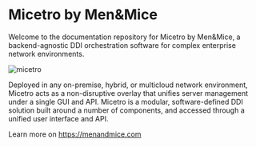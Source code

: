 # Micetro by Men&Mice

Welcome to the documentation repository for Micetro by Men&Mice, a backend-agnostic DDI orchestration software for complex enterprise network environments.

![micetro](https://user-images.githubusercontent.com/7282347/137749200-e209daf1-f00b-4489-9b0e-419d9928259c.png)

Deployed in any on-premise, hybrid, or multicloud network environment, Micetro acts as a non-disruptive overlay that unifies server management under a single GUI and API. Micetro is a modular, software-defined DDI solution built around a number of components, and accessed through a unified user interface and API.

Learn more on https://menandmice.com
